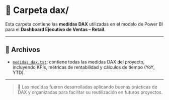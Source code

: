 # 📘 Carpeta dax/

Esta carpeta contiene las **medidas DAX** utilizadas en el modelo de Power BI para el **Dashboard Ejecutivo de Ventas – Retail**.

---

## 📂 Archivos

- [`medidas_dax.txt`](https://github.com/nicolasosinaga/powerbi-projects/blob/main/proyecto-ventas/dax/Medidas_dax.txt): contiene todas las medidas DAX del proyecto, incluyendo KPIs, métricas de rentabilidad y cálculos de tiempo (YoY, YTD).

---

> 📎 Las medidas fueron desarrolladas aplicando buenas prácticas de DAX y organizadas para facilitar su reutilización en futuros proyectos.

